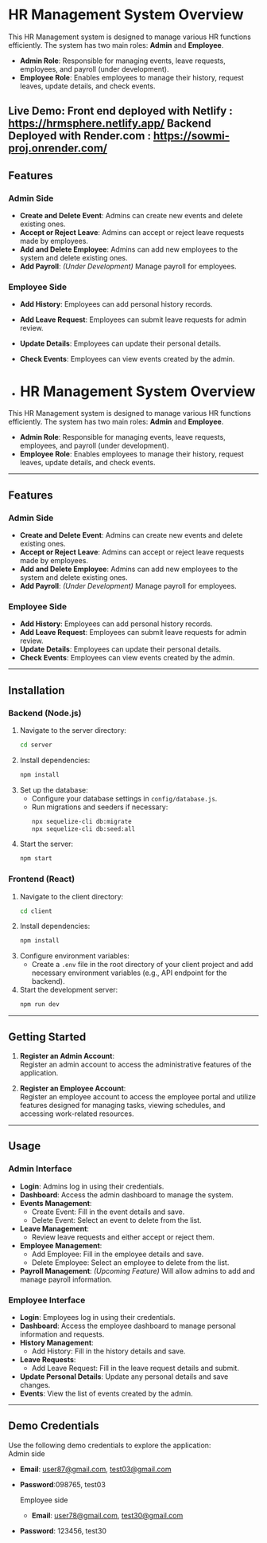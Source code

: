 # HR Management System Overview

This HR Management system is designed to manage various HR functions efficiently. The system has two main roles: **Admin** and **Employee**.  

- **Admin Role**: Responsible for managing events, leave requests, employees, and payroll (under development).  
- **Employee Role**: Enables employees to manage their history, request leaves, update details, and check events.

Live Demo: 
Front end deployed with Netlify : https://hrmsphere.netlify.app/ 
Backend Deployed with Render.com : https://sowmi-proj.onrender.com/ 
---

## Features

### Admin Side  
- **Create and Delete Event**: Admins can create new events and delete existing ones.  
- **Accept or Reject Leave**: Admins can accept or reject leave requests made by employees.  
- **Add and Delete Employee**: Admins can add new employees to the system and delete existing ones.  
- **Add Payroll**: *(Under Development)* Manage payroll for employees.  

### Employee Side  
- **Add History**: Employees can add personal history records.  
- **Add Leave Request**: Employees can submit leave requests for admin review.  
- **Update Details**: Employees can update their personal details.  
- **Check Events**: Employees can view events created by the admin.

- # HR Management System Overview

This HR Management system is designed to manage various HR functions efficiently. The system has two main roles: **Admin** and **Employee**.  

- **Admin Role**: Responsible for managing events, leave requests, employees, and payroll (under development).  
- **Employee Role**: Enables employees to manage their history, request leaves, update details, and check events.

---

## Features

### Admin Side  
- **Create and Delete Event**: Admins can create new events and delete existing ones.  
- **Accept or Reject Leave**: Admins can accept or reject leave requests made by employees.  
- **Add and Delete Employee**: Admins can add new employees to the system and delete existing ones.  
- **Add Payroll**: *(Under Development)* Manage payroll for employees.  

### Employee Side  
- **Add History**: Employees can add personal history records.  
- **Add Leave Request**: Employees can submit leave requests for admin review.  
- **Update Details**: Employees can update their personal details.  
- **Check Events**: Employees can view events created by the admin.  

---

## Installation

### Backend (Node.js)  
1. Navigate to the server directory:  
   ```bash
   cd server
   ```  
2. Install dependencies:  
   ```bash
   npm install
   ```  
3. Set up the database:  
   - Configure your database settings in `config/database.js`.  
   - Run migrations and seeders if necessary:  
     ```bash
     npx sequelize-cli db:migrate  
     npx sequelize-cli db:seed:all
     ```  
4. Start the server:  
   ```bash
   npm start
   ```  

### Frontend (React)  
1. Navigate to the client directory:  
   ```bash
   cd client
   ```  
2. Install dependencies:  
   ```bash
   npm install
   ```  
3. Configure environment variables:  
   - Create a `.env` file in the root directory of your client project and add necessary environment variables (e.g., API endpoint for the backend).  
4. Start the development server:  
   ```bash
   npm run dev
   ```  

---

## Getting Started

1. **Register an Admin Account**:  
   Register an admin account to access the administrative features of the application.  

2. **Register an Employee Account**:  
   Register an employee account to access the employee portal and utilize features designed for managing tasks, viewing schedules, and accessing work-related resources.  

---

## Usage

### Admin Interface  
- **Login**: Admins log in using their credentials.  
- **Dashboard**: Access the admin dashboard to manage the system.  
- **Events Management**:  
  - Create Event: Fill in the event details and save.  
  - Delete Event: Select an event to delete from the list.  
- **Leave Management**:  
  - Review leave requests and either accept or reject them.  
- **Employee Management**:  
  - Add Employee: Fill in the employee details and save.  
  - Delete Employee: Select an employee to delete from the list.  
- **Payroll Management**: *(Upcoming Feature)* Will allow admins to add and manage payroll information.  

### Employee Interface  
- **Login**: Employees log in using their credentials.  
- **Dashboard**: Access the employee dashboard to manage personal information and requests.  
- **History Management**:  
  - Add History: Fill in the history details and save.  
- **Leave Requests**:  
  - Add Leave Request: Fill in the leave request details and submit.  
- **Update Personal Details**: Update any personal details and save changes.  
- **Events**: View the list of events created by the admin.  

---

## Demo Credentials

Use the following demo credentials to explore the application:  
  Admin side
- **Email**:  user87@gmail.com, test03@gmail.com
- **Password**:098765, test03

  Employee side
  - **Email**: user78@gmail.com, test30@gmail.com
- **Password**: 123456, test30
  



